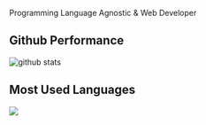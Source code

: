 Programming Language Agnostic & Web Developer

## Github Performance

![github stats](https://github-readme-stats.vercel.app/api?username=IrvanAhmadP&show_icons=true&theme=dark)

## Most Used Languages

<img src="https://github-readme-stats.vercel.app/api/top-langs/?username=IrvanAhmadP&theme=dark">
